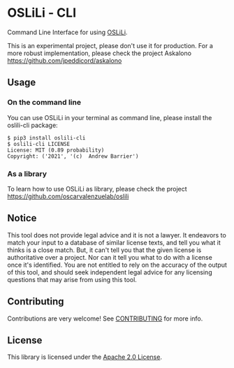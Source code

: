 # OSLiLi - CLI

Command Line Interface for using [OSLiLi](https://github.com/oscarvalenzuelab/oslili).

This is an experimental project, please don't use it for production. For a more robust implementation, please check the project Askalono https://github.com/jpeddicord/askalono

## Usage

### On the command line

You can use OSLiLi in your terminal as command line, please install the oslili-cli package:

```
$ pip3 install oslili-cli
$ oslili-cli LICENSE
License: MIT (0.89 probability)
Copyright: ('2021', '(c)  Andrew Barrier')
```

### As a library

To learn how to use OSLiLi as library, please check the project https://github.com/oscarvalenzuelab/oslili

## Notice

This tool does not provide legal advice and it is not a lawyer. It endeavors to match your input to a database of similar license texts, and tell you what it thinks is a close match. But, it can't tell you that the given license is authoritative over a project. Nor can it tell you what to do with a license once it's identified. You are not entitled to rely on the accuracy of the output of this tool, and should seek independent legal advice for any licensing questions that may arise from using this tool.

## Contributing

Contributions are very welcome! See [CONTRIBUTING](CONTRIBUTING.md) for more info.

## License

This library is licensed under the [Apache 2.0 License](LICENSE).
